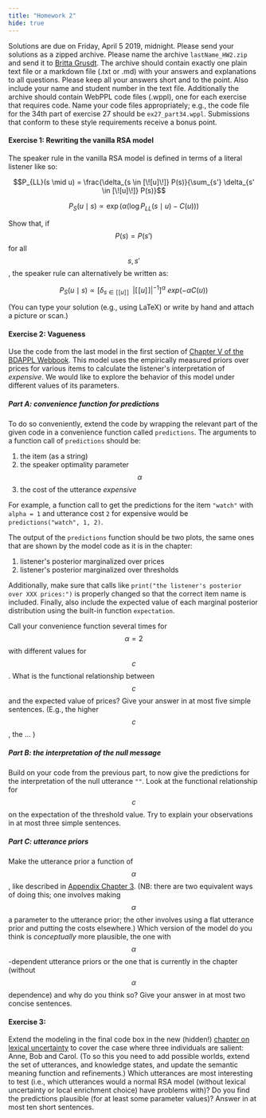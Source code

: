 ```yaml
---
title: "Homework 2"
hide: true
---
```


<script src="https://cdn.mathjax.org/mathjax/latest/MathJax.js?config=TeX-AMS-MML_HTMLorMML" type="text/javascript"></script>

<link rel="stylesheet" href="https://s3-us-west-2.amazonaws.com/cdn.webppl.org/webppl-editor-1.0.9.css">
<link rel="stylesheet" href="https://s3-us-west-2.amazonaws.com/cdn.webppl.org/webppl-viz-0.7.11.css">
<link rel="stylesheet" href="https://yui.yahooapis.com/pure/0.6.0/pure-min.css">
<script src="https://code.jquery.com/jquery-2.1.4.min.js"></script>
<script src="https://s3-us-west-2.amazonaws.com/cdn.webppl.org/webppl-editor-1.0.9.js"></script>
<script src="https://s3-us-west-2.amazonaws.com/cdn.webppl.org/webppl-viz-0.7.11.js"></script>
<script src="https://s3-us-west-2.amazonaws.com/cdn.webppl.org/webppl-v0.9.7.js" defer async></script>

Solutions are due on Friday, April 5 2019, midnight. Please send your solutions as a zipped archive. Please name the archive `lastName_HW2.zip` and send it to [Britta Grusdt](mailto:bgrusdt@gmail.com). The archive should contain exactly one plain text file or a markdown file (.txt or .md) with your answers and explanations to all questions. Please keep all your answers short and to the point. Also include your name and student number in the text file. Additionally the archive should contain WebPPL code files (.wppl), one for each exercise that requires code. Name your code files appropriately; e.g., the code file for the 34th part of exercise 27 should be `ex27_part34.wppl`. Submissions that conform to these style requirements receive a bonus point. 

#### Exercise 1: Rewriting the vanilla RSA model

The speaker rule in the vanilla RSA model is defined in terms of a literal listener like so:

$$P_{LL}(s \mid u) = \frac{\delta_{s \in [\![u]\!]} P(s)}{\sum_{s'} \delta_{s' \in [\![u]\!]} P(s)}$$

$$P_S(u \mid s) \propto \exp(\alpha (\log P_{LL}(s \mid u) - C(u))) $$

Show that, if $$P(s) = P(s')$$ for all $$s,s'$$, the speaker rule can alternatively be written as:

$$P_S(u \mid s) \propto \left [ \delta_{s \in [\![u]\!] } \  \  | [\![u]\!] |^{-1}  \right]^\alpha \ exp(-\alpha C(u)) $$

(You can type your solution (e.g., using LaTeX) or write by hand and attach a picture or scan.)


#### Exercise 2: Vagueness

Use the code from the last model in the first section of [Chapter V of the BDAPPL Webbook](http://www.problang.org/chapters/05-vagueness.html). This model uses the empirically measured priors over prices for various items to calculate the listener's interpretation of *expensive*. We would like to explore the behavior of this model under different values of its parameters. 

##### Part A: convenience function for predictions

To do so conveniently, extend the code by wrapping the relevant part of the given code in a convenience function called `predictions`. The arguments to a function call of `predictions` should be:

1. the item (as a string)
2. the speaker optimality parameter $$\alpha$$
3. the cost of the utterance *expensive*

For example, a function call to get the predictions for the item `"watch"` with `alpha = 1` and utterance cost `2` for expensive would be `predictions("watch", 1, 2)`.

The output of the `predictions` function should be two plots, the same ones that are shown by the model code as it is in the chapter:

1. listener's posterior marginalized over prices 
2. listener's posterior marginalized over thresholds

Additionally, make sure that calls like `print("the listener's posterior over XXX prices:")` is properly changed so that the correct item name is included. Finally, also include the expected value of each marginal posterior distribution using the built-in function `expectation`.

Call your convenience function several times for $$\alpha = 2$$ with different values for $$c$$. What is the functional relationship between $$c$$ and the expected value of prices? Give your answer in at most five simple sentences. (E.g., the higher $$c$$, the ... )

##### Part B: the interpretation of the null message

Build on your code from the previous part, to now give the predictions for the interpretation of the null utterance `""`. Look at the functional relationship for $$c$$ on the expectation of the threshold value. Try to explain your observations in at most three simple sentences.

##### Part C: utterance priors

Make the utterance prior a function of $$\alpha$$, like described in [Appendix Chapter 3](http://www.problang.org/chapters/app-03-costs.html). (NB: there are two equivalent ways of doing this; one involves making $$\alpha$$ a parameter to the utterance prior; the other involves using a flat utterance prior and putting the costs elsewhere.) Which version of the model do you think is *conceptually* more plausible, the one with $$\alpha$$-dependent utterance priors or the one that is currently in the chapter (without $$\alpha$$ dependence) and why do you think so? Give your answer in at most two concise sentences.

#### Exercise 3: 

Extend the modeling in the final code box in the new (hidden!) [chapter on lexical uncertainty](http://www.problang.org/chapters/08-lexical-uncertainty_hidden.html) to cover the case where three individuals are salient: Anne, Bob and Carol. (To so this you need to add possible worlds, extend the set of utterances, and knowledge states, and update the semantic meaning function and refinements.) Which utterances are most interesting to test (i.e., which utterances would a normal RSA model (without lexical uncertainty or local enrichment choice) have problems with)? Do you find the predictions plausible (for at least some parameter values)? Answer in at most ten short sentences. 
